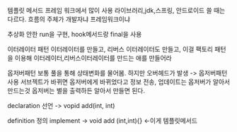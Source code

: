 템플릿 메서드
 프레임 워크에서 많이 사용
 라이브러리,jdk,스프링, 안드로이드 쓸 때는 다르다.
  흐름의 주체가 개발자냐 프레임워크이냐

  추상화 안한 run을 구현, hook메서드랑 final을 사용

이터레이터 패턴
 이터레이터를 만들고, 리버스 이터레이터도 만들고, 이걸 팩토리 패턴을 이용해 이터레이터,리버스이터레이터를 만드는 애를 만들어라

옵저버패턴
보통 풀을 통해 상태변화를 물어봄. 하지만 오버헤드가 발생 -> 옵저버패턴사용
 서브젝트가 바뀌면 옵저버에게 바뀌었다고 정보 전송, 업데이트는 옵저버가 알아서 만드는것
 옵저버는 별을 출력하든 알아서 만들면 된다.


 declaration 선언  -> vopid add(int, int)

 definition 정의 implement -> void add (int,int){} <-이게 템플릿메서드

